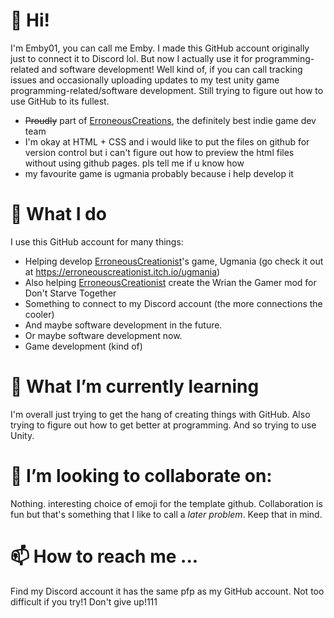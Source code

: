 # 👋 Hi!
I'm Emby01, you can call me Emby. I made this GitHub account originally just to connect it to Discord lol. But now I actually use it for programming-related and software development! Well kind of, if you can call tracking issues and occasionally uploading updates to my test unity game programming-related/software development. Still trying to figure out how to use GitHub to its fullest.

- ~~Proudly~~ part of [ErroneousCreations](https://github.com/ErroneousCreations), the definitely best indie game dev team
- I'm okay at HTML + CSS and i would like to put the files on github for version control but  i can't figure out how to preview the html files without using github pages. pls tell me if u know how
- my favourite game is ugmania probably because i help develop it
# 👀 What I do
I use this GitHub account for many things:
- Helping develop [ErroneousCreationist](https://github.com/ErroneousCreationist)'s game, Ugmania (go check it out at https://erroneouscreationist.itch.io/ugmania)
- Also helping [ErroneousCreationist](https://github.com/ErroneousCreationist) create the Wrian the Gamer mod for Don't Starve Together
- Something to connect to my Discord account (the more connections the cooler)
- And maybe software development in the future.
- Or maybe software development now.
- Game development (kind of)
# 🌱 What I’m currently learning
I'm overall just trying to get the hang of creating things with GitHub. Also trying to figure out how to get better at programming. And so trying to use Unity.
# 💞️ I’m looking to collaborate on: 
Nothing. interesting choice of emoji for the template github. Collaboration is fun but that's something that I like to call a *later problem*. Keep that in mind.
# 📫 How to reach me ...
Find my Discord account it has the same pfp as my GitHub account. Not too difficult if you try!1 Don't give up!111
<!---
Emby01/Emby01 is a ✨ special ✨ repository because its `README.md` (this file) appears on your GitHub profile.
You can click the Preview link to take a look at your changes.
--->
